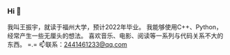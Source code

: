 ### Hi 👋

<!--
**2441461233/2441461233** is a ✨ _special_ ✨ repository because its `README.md` (this file) appears on your GitHub profile.

Here are some ideas to get you started:

- 🔭 I’m currently working on ...
- 🌱 I’m currently learning ...
- 👯 I’m looking to collaborate on ...
- 🤔 I’m looking for help with ...
- 💬 Ask me about ...
- 📫 How to reach me: ...
- 😄 Pronouns: ...
- ⚡ Fun fact: ...
-->

我叫王振宇，就读于福州大学，预计2022年毕业。
我能够使用C++、Python，经常产生一些无厘头的想法。
喜欢音乐、电影、阅读等一系列与代码关系不大的东西。 =.=
📫联系：2441461233@qq.com
